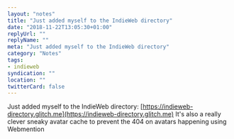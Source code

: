 ```yaml
---
layout: "notes"
title: "Just added myself to the IndieWeb directory"
date: "2018-11-22T13:05:30+01:00"
replyUrl: ""
replyName: ""
meta: "Just added myself to the IndieWeb directory"
category: "Notes"
tags:
- indieweb
syndication: ""
location: ""
twitterCard: false
---
```

Just added myself to the IndieWeb directory: [https://indieweb-directory.glitch.me](https://indieweb-directory.glitch.me)
It's also a really clever sneaky avatar cache to prevent the 404 on avatars happening using Webmention
